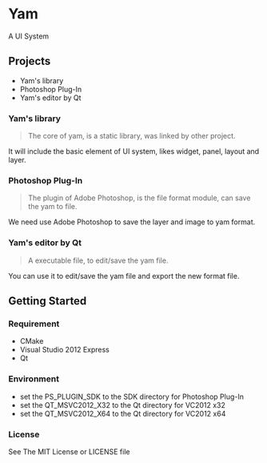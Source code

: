 # Yam

A UI System


## Projects

* Yam's library
* Photoshop Plug-In
* Yam's editor by Qt


### Yam's library

> The core of yam, is a static library, was linked by other project.

It will include the basic element of UI system, likes widget, panel, layout and layer.


### Photoshop Plug-In

> The plugin of Adobe Photoshop, is the file format module, can save the yam to file.

We need use Adobe Photoshop to save the layer and image to yam format.


### Yam's editor by Qt

> A executable file, to edit/save the yam file.

You can use it to edit/save the yam file and export the new format file.


## Getting Started

### Requirement

* CMake
* Visual Studio 2012 Express
* Qt

### Environment

* set the PS\_PLUGIN\_SDK to the SDK directory for Photoshop Plug-In
* set the QT\_MSVC2012\_X32 to the Qt directory for VC2012 x32
* set the QT\_MSVC2012\_X64 to the Qt directory for VC2012 x64

### License

See The MIT License or LICENSE file